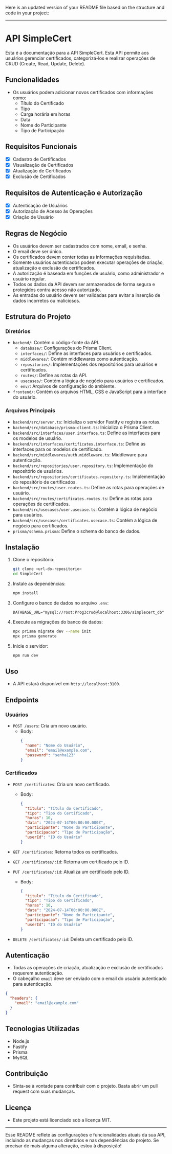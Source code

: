 Here is an updated version of your README file based on the structure and code in your project:

---

# API SimpleCert

Esta é a documentação para a API SimpleCert. Esta API permite aos usuários gerenciar certificados, categorizá-los e realizar operações de CRUD (Create, Read, Update, Delete).

## Funcionalidades

- Os usuários podem adicionar novos certificados com informações como:
  - Título do Certificado
  - Tipo
  - Carga horária em horas
  - Data
  - Nome do Participante
  - Tipo de Participação

## Requisitos Funcionais

- [x] Cadastro de Certificados
- [x] Visualização de Certificados
- [x] Atualização de Certificados
- [x] Exclusão de Certificados

## Requisitos de Autenticação e Autorização

- [x] Autenticação de Usuários
- [x] Autorização de Acesso às Operações
- [x] Criação de Usuário

## Regras de Negócio

- Os usuários devem ser cadastrados com nome, email, e senha.
- O email deve ser único.
- Os certificados devem conter todas as informações requisitadas.
- Somente usuários autenticados podem executar operações de criação, atualização e exclusão de certificados.
- A autorização é baseada em funções de usuário, como administrador e usuário regular.
- Todos os dados da API devem ser armazenados de forma segura e protegidos contra acesso não autorizado.
- As entradas do usuário devem ser validadas para evitar a inserção de dados incorretos ou maliciosos.

## Estrutura do Projeto

### Diretórios

- `backend/`: Contém o código-fonte da API.
  - `database/`: Configurações do Prisma Client.
  - `interfaces/`: Define as interfaces para usuários e certificados.
  - `middlewares/`: Contém middlewares como autenticação.
  - `repositories/`: Implementações dos repositórios para usuários e certificados.
  - `routes/`: Define as rotas da API.
  - `usecases/`: Contém a lógica de negócio para usuários e certificados.
  - `env/`: Arquivos de configuração do ambiente.
- `frontend/`: Contém os arquivos HTML, CSS e JavaScript para a interface do usuário.

### Arquivos Principais

- `backend/src/server.ts`: Inicializa o servidor Fastify e registra as rotas.
- `backend/src/database/prisma-client.ts`: Inicializa o Prisma Client.
- `backend/src/interfaces/user.interface.ts`: Define as interfaces para os modelos de usuário.
- `backend/src/interfaces/certificates.interface.ts`: Define as interfaces para os modelos de certificado.
- `backend/src/middlewares/auth.middleware.ts`: Middleware para autenticação.
- `backend/src/repositories/user.repository.ts`: Implementação do repositório de usuários.
- `backend/src/repositories/certificates.repository.ts`: Implementação do repositório de certificados.
- `backend/src/routes/user.routes.ts`: Define as rotas para operações de usuário.
- `backend/src/routes/certificates.routes.ts`: Define as rotas para operações de certificados.
- `backend/src/usecases/user.usecase.ts`: Contém a lógica de negócio para usuários.
- `backend/src/usecases/certificates.usecase.ts`: Contém a lógica de negócio para certificados.
- `prisma/schema.prisma`: Define o schema do banco de dados.

## Instalação

1. Clone o repositório:
   ```bash
   git clone <url-do-repositorio>
   cd SimpleCert
   ```

2. Instale as dependências:
   ```bash
   npm install
   ```

3. Configure o banco de dados no arquivo `.env`:
   ```
   DATABASE_URL="mysql://root:Prog3crud@localhost:3306/simplecert_db"
   ```

4. Execute as migrações do banco de dados:
   ```bash
   npx prisma migrate dev --name init
   npx prisma generate
   ```

5. Inicie o servidor:
   ```bash
   npm run dev
   ```

## Uso

- A API estará disponível em `http://localhost:3100`.

## Endpoints

### Usuários

- `POST /users`: Cria um novo usuário.
  - Body:
    ```json
    {
      "name": "Nome do Usuário",
      "email": "email@example.com",
      "password": "senha123"
    }
    ```

### Certificados

- `POST /certificates`: Cria um novo certificado.
  - Body:
    ```json
    {
      "titulo": "Título do Certificado",
      "tipo": "Tipo do Certificado",
      "horas": 10,
      "data": "2024-07-14T00:00:00.000Z",
      "participante": "Nome do Participante",
      "participacao": "Tipo de Participação",
      "userId": "ID do Usuário"
    }
    ```

- `GET /certificates`: Retorna todos os certificados.
- `GET /certificates/:id`: Retorna um certificado pelo ID.
- `PUT /certificates/:id`: Atualiza um certificado pelo ID.
  - Body:
    ```json
    {
      "titulo": "Título do Certificado",
      "tipo": "Tipo do Certificado",
      "horas": 10,
      "data": "2024-07-14T00:00:00.000Z",
      "participante": "Nome do Participante",
      "participacao": "Tipo de Participação",
      "userId": "ID do Usuário"
    }
    ```
- `DELETE /certificates/:id`: Deleta um certificado pelo ID.

## Autenticação

- Todas as operações de criação, atualização e exclusão de certificados requerem autenticação.
- O cabeçalho `email` deve ser enviado com o email do usuário autenticado para autenticação.

```json
{
  "headers": {
    "email": "email@example.com"
  }
}
```

## Tecnologias Utilizadas

- Node.js
- Fastify
- Prisma
- MySQL

## Contribuição

- Sinta-se à vontade para contribuir com o projeto. Basta abrir um pull request com suas mudanças.

## Licença

- Este projeto está licenciado sob a licença MIT.

---

Esse README reflete as configurações e funcionalidades atuais da sua API, incluindo as mudanças nos diretórios e nas dependências do projeto. Se precisar de mais alguma alteração, estou à disposição!